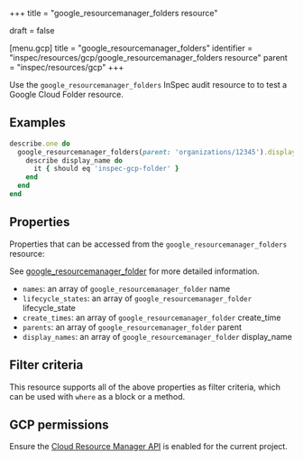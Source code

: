 +++
title = "google_resourcemanager_folders resource"

draft = false


[menu.gcp]
title = "google_resourcemanager_folders"
identifier = "inspec/resources/gcp/google_resourcemanager_folders resource"
parent = "inspec/resources/gcp"
+++

Use the `google_resourcemanager_folders` InSpec audit resource to to test a Google Cloud Folder resource.

## Examples

```ruby
describe.one do
  google_resourcemanager_folders(parent: 'organizations/12345').display_names.each do |display_name|
    describe display_name do
      it { should eq 'inspec-gcp-folder' }
    end
  end
end
```

## Properties

Properties that can be accessed from the `google_resourcemanager_folders` resource:

See [google_resourcemanager_folder](google_resourcemanager_folder) for more detailed information.

  * `names`: an array of `google_resourcemanager_folder` name
  * `lifecycle_states`: an array of `google_resourcemanager_folder` lifecycle_state
  * `create_times`: an array of `google_resourcemanager_folder` create_time
  * `parents`: an array of `google_resourcemanager_folder` parent
  * `display_names`: an array of `google_resourcemanager_folder` display_name

## Filter criteria

This resource supports all of the above properties as filter criteria, which can be used
with `where` as a block or a method.

## GCP permissions

Ensure the [Cloud Resource Manager API](https://console.cloud.google.com/apis/library/cloudresourcemanager.googleapis.com/) is enabled for the current project.

